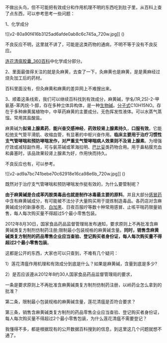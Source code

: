 



不做出头鸟，但不可能把有效成分和作用机理不明的东西吃到肚子里，从百科上查了点东西，可以参考思考一些问题：

1、化学成分

![[v2-80a90f416b3125ad6afde0ab8c6c745a_720w.jpg]]
()

不良反应不明，这里就不讲了，可能是这类药物的通病，不明不等于没有不良反应。

[连花清瘟胶囊\_360百科](https://link.zhihu.com/?target=https%3A//baike.so.com/doc/1339322-1415924.html%231339322-1415924-3)中化学成分部分。

2、里面最值得关注的就是灸麻黄，去查了一下，灸麻黄也是麻黄，是是黄麻经过烧灸加工后的药材。

百科里面没有，但灸麻黄和麻黄的差异网上不难搜出来。

3、顺着这条线索，我们可以继续百科找到有效成分，麻黄碱，学名(1R,2S)-2-甲氨基-苯丙烷-1-醇，存在多种立体异构体，是一种[生物碱](https://link.zhihu.com/?target=https%3A//baike.so.com/doc/2586768-2731566.html)。[分子式](https://link.zhihu.com/?target=https%3A//baike.so.com/doc/6746773-6961319.html)C10H15NO。存在于多种麻黄属植物中，中草药麻黄的主要成分。无色挥发性液体。可以水蒸气蒸馏。常用其盐酸盐。

麻黄碱为**拟肾上腺素药**，**能兴奋交感神经**，**药效较肾上腺素持久**，**口服有效**。它能松弛支气管平滑肌、收缩血管，有显著的中枢兴奋作用。**临床主要用于治疗习惯性支气管哮喘和预防哮喘发作，对严重支气管哮喘病人效果则不及肾上腺素**。为增强疗效或减轻副作用，可与氨茶碱或苯海拉明、[巴比妥](https://link.zhihu.com/?target=https%3A//baike.so.com/doc/6129257-6342417.html)类药物合用。用于鼻粘膜充血和鼻塞时，该品效果较肾上腺素为好，作用快而持久。

不良反应也有，可以参考。

![[v2-ad9a7bc741bebe70c62918e16ca98e6b_720w.jpg]]
()

既然对于治疗支气管哮喘和预防哮喘发作挺有效的，为什么要管制呢？

**由于麻黄碱是合成苯丙胺类毒品也就是制作冰毒最主要的原料**。并且大部分[感冒药](https://link.zhihu.com/?target=https%3A//baike.so.com/doc/5389483-5626063.html)中含有麻黄碱成分，有可能被不法分子大量购买用于提炼制造毒品。各药店对含麻黄碱成分的新康泰克、[白加黑](https://link.zhihu.com/?target=https%3A//baike.so.com/doc/5949653-6162593.html)、日夜百服咛等数十种常用感冒、止咳平喘药限量销售，每人每次购买量不得超过5个最小零售包装。

2012年8月30日，国家食品药品监督管理局发布通知，要求原则上不再批准含麻黄碱类复方制剂仿制药注册;限制最小包装规格的麻黄碱含量。**同时，销售含麻黄碱类复方制剂的药品零售企业应当查验、登记购买者身份证，每人每次购买量不得超过2个最小零售包装**。

这都是公开的东西，大家也可以只查到，不难有几个疑问：

1）莲花清瘟作用机理和有效成分到底是什么？如果是麻黄碱，含量到底是多少?

2）是否应该遵从2012年8约30人国家食品药品监督管理局的要求，

一条是要求原则上不再批准含麻黄碱类复方制剂仿制药注册，以岭药业怎么拿到的批准？

第二条，限制最小包装规格的麻黄碱含量，莲花清瘟是否符合要求？

第三条，销售含麻黄碱类复方制剂的药品零售企业应当查验、登记购买者身份证，每人每次购买量不得超过2个最小零售包装，为什么莲花清瘟不需要登记？

我懂得不多，都是根据现有的公开数据百科搜到的信息，到这里这几个问题就想不通了。





